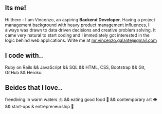 ## Its me!
Hi there - I am Vincenzo, an aspiring **Backend Developer**. Having a project management background with heavy product management influences, I always was drawn to data driven decisions and creative problem solving. It came very natural to start coding and I immediately got interested in the logic behind web applications. Write me at mr.vincenzo.galante@gmail.com

## I code with..
Ruby on Rails && JavaScript && SQL && HTML, CSS, Bootstrap && Git, GitHub && Heroku

## Beides that I love..
freediving in warm waters 🫁 && eating good food 👄 && contemporary art 👁 && start-ups & entrepreneurship 🧠
